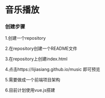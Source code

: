 # 音乐播放

### 创建步骤

1.创建一个repository

2.在repository创建一个README文件

3.在repository上创建index.html

4.点击https://lijiasiang.github.io/music 即可预览

5.需要做成一个前端项目架构

6.目前计划使用vue.js搭建